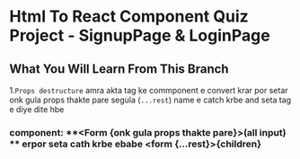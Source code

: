 # Html To React Component Quiz Project - SignupPage & LoginPage

## What You Will Learn From This Branch

1.`Props destructure` amra akta tag ke commponent e convert krar por setar onk gula props thakte pare segula (`...rest`) name e catch krbe and seta tag e diye dite hbe

### component: **<Form {onk gula props thakte pare}>(all input)<Form/> ** erpor seta cath krbe ebabe **<form {...rest}>{children}<form/>**

